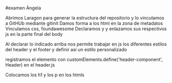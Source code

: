 #examen Ángela

Abrimos Laragon para generar la estructura del repositorio y lo vinculamos a GitHUb mediante gitinit
Damos forma a los html en la zona de metadatos
Vinculamos css, foundawesome
Declaramos  <header-component></header-component> y <footer-component></footer-component> y enlazamos sus respectivos js en la parte final del body

Al declarar lo indicado arriba nos permite trabajar en js los diferentes estilos del header y el footer y definir así un estilo personalizado

registramos el elemento con customElements.define('header-component', Header) en el header.js

Colocamos los h1 y los p en los htmls
